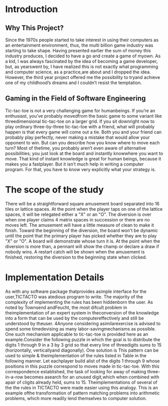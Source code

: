 # Introduction

## Why This Project?
Since the 1970s people started to take interest in using their computers as an entertainment environment, thus, the multi billion game industry was starting to take shape. Having presented earlier the sum of money this industry produces, I decided to have a go and create a game of myown. As a kid, I was always fascinated by the idea of becoming a game developer, but, as yearswent by, I have realized this is not exactly what programming and computer science, as a practice,are about and I dropped the idea. However, the third year project offered me the possibility to tryand achieve one of my childhood’s dreams and I couldn’t resist the temptation.

##  Gaming in the Field of Software Engineering
Tic-tac-toe  is  not  a  very  challenging  game  for  humanbeings.  If you’re  an  enthusiast, you’ve  probably  movedfrom  the  basic  game  to  some  variant  like  threedimensional  tic-tac-toe on  a larger  grid.  If you sit downright now to play ordinary three-by-three tic-tac-toe with a  friend,  what  will  probably  happen  is  that  every  game will  come  out  a  tie.  Both  you  and  your  friend  can probably  play  perfectly,  never  making  a  mistake  that would allow your opponent to win. But can you describe how  you  know  where  to  move  each  turn?  Most  of  thetime, you  probably  aren’t  even  aware  of  alternative possibilities; you just look at the board and instantly knowwhere you want to move. That kind of instant knowledge is  great  for  human  beings,  because  it  makes  you  a  fastplayer.  But  it  isn’t  much  help  in  writing  a computer program. For that, you have to know very explicitly what your strategy is.
# The scope of the study 
There  will  be  a  straightforward  square  amusement board separated into 16 tiles or lattice spaces. At the point when the player taps on one of the lattice spaces, it will be relegated  either  a  "X"  or  an "O".  The diversion  is over when one  player claims  4 matrix spaces  in succession or there are no moves left. The amusement will have a little measure of clean to make it finish. Toward the beginning of the diversion, the board  won't be dynamic until  the point that the primary player has picked whether they are to play "X" or "O". A board will demonstrate whose turn it is. At the point when the diversion is more than, a pennant will show the champ or declare a draw if nobody wins. A restart catch  will  be  shown  when  the  amusement  is  finished, restoring the diversion to the beginning state when clicked. 
# Implementation Details
As with any software package thatprovides asimple interface for the user,TICTACTO was atedious program to write. The majority of the complexity of implementing the rules has been hiddenborn the user. As noted by Townsend andFeucht, the most difcult problem in theimplementation of an expert system in theconversion of the knowledge into a form that can be used by the computereffectively and still be understood by theuser. 4Anyone considering asimilarexercise is advised to spend some timedevising as many labor-savingmechanisms as possible. One such mechanism applicable to tic-tac-toe is provided here as an example.Consider the following puzzle in which the goal is to distribute the digits 1 through 9 in a 3 by 3 grid so that every line of threedigits sums to 15 (horizontally, verticallyand diagonally). One solution is This pattern can be used to simple & theimplementation of the rules listed in Table in the following manner. Let eachplayer build alist of the digits 1 through 9 whose positions in this puzzle correspond to moves made in tic-tac-toe. With this correspondence established, the task of looking for away of making three-in-a-row becomes asearch for an unused digit,which when combined with apair of cligits already held, sums to 15. Theimplementations of several of the the rules in TICTACTO were made easier using this analogy. This is an example ofthe transformation of pattern matching problems into arithmetic problems, which more readily lend themselves to computer solution.
